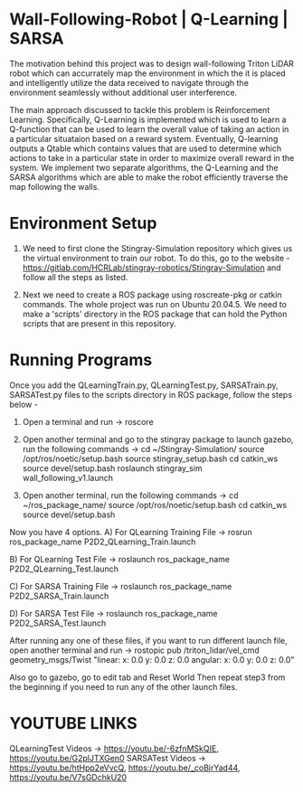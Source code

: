 # Wall-Following-Robot | Q-Learning | SARSA

The motivation behind this project was to design wall-following Triton LiDAR robot which can
accurrately map the environment in which the it is placed and intelligently utilize the data
received to navigate through the environment seamlessly without additional user interference.

The main approach discussed to tackle this problem is Reinforcement Learning. Specifically,
Q-Learning is implemented which is used to learn a Q-function that can be used to learn the 
overall value of taking an action in a particular situataion based on a reward system. Eventually,
Q-learning outputs a Qtable which contains values that are used to determine which actions to take
in a particular state in order to maximize overall reward in the system. We implement two separate
algorithms, the Q-Learning and the SARSA algorithms which are able to make the robot efficiently 
traverse the map following the walls.

# Environment Setup

1) We need to first clone the Stingray-Simulation repository which gives us the virtual environment
to train our robot. To do this, go to the website - https://gitlab.com/HCRLab/stingray-robotics/Stingray-Simulation
and follow all the steps as listed.

2) Next we need to create a ROS package using roscreate-pkg or catkin commands. The whole project was
run on Ubuntu 20.04.5. We need to make a 'scripts' directory in the ROS package that can hold the Python scripts
that are present in this repository.

# Running Programs

Once you add the QLearningTrain.py, QLearningTest.py, SARSATrain.py, SARSATest.py files to the scripts directory in
ROS package, follow the steps below - 

1) Open a terminal and run -> roscore

2) Open another terminal and go to the stingray package to launch gazebo, run the following commands ->
cd ~/Stingray-Simulation/
source /opt/ros/noetic/setup.bash
source stingray_setup.bash
cd catkin_ws
source devel/setup.bash
roslaunch stingray_sim wall_following_v1.launch

3) Open another terminal, run the following commands ->
cd ~/ros_package_name/
source /opt/ros/noetic/setup.bash
cd catkin_ws
source devel/setup.bash

Now you have 4 options.
A) For QLearning Training File ->
rosrun ros_package_name P2D2_QLearning_Train.launch

B) For QLearning Test File ->
roslaunch ros_package_name P2D2_QLearning_Test.launch

C) For SARSA Training File ->
roslaunch ros_package_name P2D2_SARSA_Train.launch

D) For SARSA Test File ->
roslaunch ros_package_name P2D2_SARSA_Test.launch

After running any one of these files, if you want to 
run  different launch file, open another terminal and run ->
rostopic pub /triton_lidar/vel_cmd geometry_msgs/Twist "linear:
  x: 0.0
  y: 0.0
  z: 0.0
angular:
  x: 0.0
  y: 0.0
  z: 0.0"
  
Also go to gazebo, go to edit tab and Reset World
Then repeat step3 from the beginning if you need to run any of the other launch files.

# YOUTUBE LINKS

QLearningTest Videos -> https://youtu.be/-6zfnMSkQIE, https://youtu.be/G2plJTXGen0
SARSATest Videos -> https://youtu.be/htHpp2eVvcQ, https://youtu.be/_coBjrYad44, https://youtu.be/V7sGDchkU20
